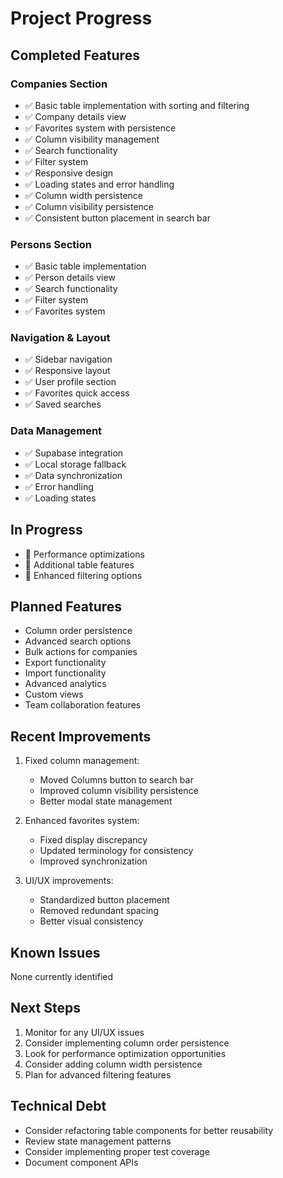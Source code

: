 # Project Progress

## Completed Features

### Companies Section
- ✅ Basic table implementation with sorting and filtering
- ✅ Company details view
- ✅ Favorites system with persistence
- ✅ Column visibility management
- ✅ Search functionality
- ✅ Filter system
- ✅ Responsive design
- ✅ Loading states and error handling
- ✅ Column width persistence
- ✅ Column visibility persistence
- ✅ Consistent button placement in search bar

### Persons Section
- ✅ Basic table implementation
- ✅ Person details view
- ✅ Search functionality
- ✅ Filter system
- ✅ Favorites system

### Navigation & Layout
- ✅ Sidebar navigation
- ✅ Responsive layout
- ✅ User profile section
- ✅ Favorites quick access
- ✅ Saved searches

### Data Management
- ✅ Supabase integration
- ✅ Local storage fallback
- ✅ Data synchronization
- ✅ Error handling
- ✅ Loading states

## In Progress
- 🔄 Performance optimizations
- 🔄 Additional table features
- 🔄 Enhanced filtering options

## Planned Features
- Column order persistence
- Advanced search options
- Bulk actions for companies
- Export functionality
- Import functionality
- Advanced analytics
- Custom views
- Team collaboration features

## Recent Improvements
1. Fixed column management:
   - Moved Columns button to search bar
   - Improved column visibility persistence
   - Better modal state management

2. Enhanced favorites system:
   - Fixed display discrepancy
   - Updated terminology for consistency
   - Improved synchronization

3. UI/UX improvements:
   - Standardized button placement
   - Removed redundant spacing
   - Better visual consistency

## Known Issues
None currently identified

## Next Steps
1. Monitor for any UI/UX issues
2. Consider implementing column order persistence
3. Look for performance optimization opportunities
4. Consider adding column width persistence
5. Plan for advanced filtering features

## Technical Debt
- Consider refactoring table components for better reusability
- Review state management patterns
- Consider implementing proper test coverage
- Document component APIs
